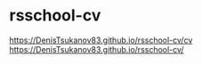 # rsschool-cv

https://DenisTsukanov83.github.io/rsschool-cv/cv
https://DenisTsukanov83.github.io/rsschool-cv/